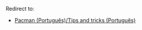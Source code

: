 Redirect to:

*   [Pacman (Português)/Tips and tricks (Português)](/index.php/Pacman_(Portugu%C3%AAs)/Tips_and_tricks_(Portugu%C3%AAs) "Pacman (Português)/Tips and tricks (Português)")